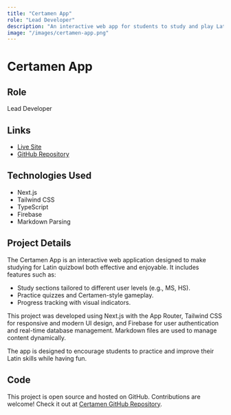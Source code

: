 ```yaml
---
title: "Certamen App"
role: "Lead Developer"
description: "An interactive web app for students to study and play Latin quizbowl."
image: "/images/certamen-app.png"
---
```


# Certamen App

## Role
Lead Developer

## Links
- [Live Site](https://certamen.example.com)
- [GitHub Repository](https://github.com/demi-zheng/certamen)

## Technologies Used
- Next.js
- Tailwind CSS
- TypeScript
- Firebase
- Markdown Parsing

## Project Details
The Certamen App is an interactive web application designed to make studying for Latin quizbowl both effective and enjoyable. It includes features such as:

- Study sections tailored to different user levels (e.g., MS, HS).
- Practice quizzes and Certamen-style gameplay.
- Progress tracking with visual indicators.

This project was developed using Next.js with the App Router, Tailwind CSS for responsive and modern UI design, and Firebase for user authentication and real-time database management. Markdown files are used to manage content dynamically.

The app is designed to encourage students to practice and improve their Latin skills while having fun.

## Code
This project is open source and hosted on GitHub. Contributions are welcome! Check it out at [Certamen GitHub Repository](https://github.com/demi-zheng/certamen).
